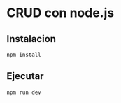 # CRUD con node.js

## Instalacion

```shell
npm install
```

## Ejecutar

```shell
npm run dev

```
